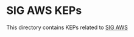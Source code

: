 # SIG AWS KEPs

This directory contains KEPs related to [SIG AWS](https://github.com/kubernetes/community/tree/master/sig-aws)
